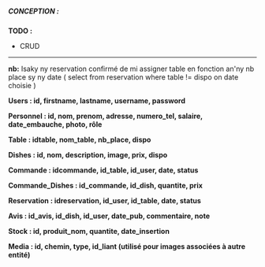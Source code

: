 ##### **CONCEPTION** : 

**TODO :** 
- CRUD
---

**nb:** 
Isaky ny reservation confirmé de mi assigner table en fonction an'ny nb place sy ny date ( select from reservation where table != dispo on date choisie ) 



**Users : id, firstname, lastname, username, password**



**Personnel : id, nom, prenom, adresse, numero\_tel, salaire, date\_embauche, photo, rôle**



**Table : idtable, nom\_table, nb\_place, dispo**



**Dishes : id, nom, description, image, prix, dispo**



**Commande : idcommande, id\_table, id\_user, date, status**



**Commande\_Dishes : id\_commande, id\_dish, quantite, prix**



**Reservation : idreservation, id\_user, id\_table, date, status**



**Avis : id\_avis, id\_dish, id\_user, date\_pub, commentaire, note**



**Stock : id, produit\_nom, quantite, date\_insertion**



**Media : id, chemin, type, id\_liant (utilisé pour images associées à autre entité)**

